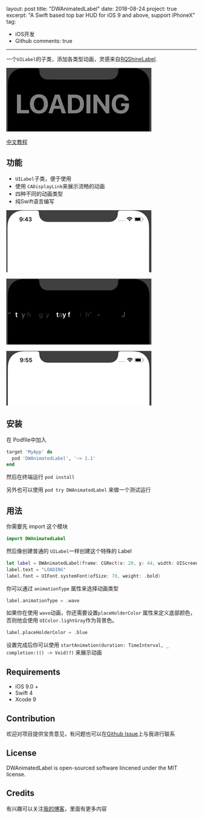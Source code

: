 layout: post
title: "DWAnimatedLabel"
date: 2018-08-24
project: true
excerpt: "A Swift based top bar HUD for iOS 9 and above, support iPhoneX"
tag:
- iOS开发
- Github
comments: true
---

一个`UILabel`的子类，添加各类型动画，灵感来自[RQShineLabel](https://github.com/zipme/RQShineLabel).

![wave](https://raw.githubusercontent.com/Dywane/DWAnimatedLabel/master/Gif/wave.gif)

[中文教程](https://dywane.github.io/使用CADisplayLink实现UILabel动画特效/)

## 功能
-  `UILabel`子类，便于使用
- 使用 `CADisplayLink`来展示流畅的动画
- 四种不同的动画类型
- 纯Swift语言编写

![typewritter](https://raw.githubusercontent.com/Dywane/DWAnimatedLabel/master/Gif/typewriter.gif)

![shine](https://raw.githubusercontent.com/Dywane/DWAnimatedLabel/master/Gif/shine.gif)

![fade](https://raw.githubusercontent.com/Dywane/DWAnimatedLabel/master/Gif/fade.gif)

## 安装

在 Podfile中加入

```ruby
target 'MyApp' do
  pod 'DWAnimatedLabel', '~> 1.1'
end
```

然后在终端运行 `pod install`

另外也可以使用 `pod try DWAnimatedLabel` 来做一个测试运行

## 用法

你需要先 import 这个模块

```swift 
import DWAnimatedLabel
```

然后像创建普通的 `UILabel`一样创建这个特殊的 Label

```swift
let label = DWAnimatedLabel(frame: CGRect(x: 20, y: 44, width: UIScreen.main.bounds.size.width, height: 100))
label.text = "LOADING"
label.font = UIFont.systemFont(ofSize: 70, weight: .bold)
```

你可以通过 `animationType` 属性来选择动画类型

```swift
label.animationType = .wave
```

如果你在使用 `wave`动画，你还需要设置`placeHolderColor` 属性来定义底部颜色，否则他会使用 `UIColor.lightGray`作为背景色。

```swift
label.placeHolderColor = .blue
```

设置完成后你可以使用 `startAnimation(duration: TimeInterval, _ completion:(() -> Void)?)` 来展示动画

## Requirements

- iOS 9.0 +
- Swift 4
- Xcode 9

## Contribution

欢迎对项目提供宝贵意见，有问题也可以在[Github Issue](https://github.com/Dywane/DWAnimatedLabel/issues)上与我进行联系

## License

DWAnimatedLabel is open-sourced software lincened under the MIT license.

## Credits

有兴趣可以关注[我的博客](https://dywane.github.io)，里面有更多内容
